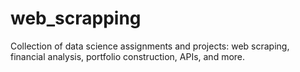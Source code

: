 # web_scrapping
Collection of data science assignments and projects: web scraping, financial analysis, portfolio construction, APIs, and more.
